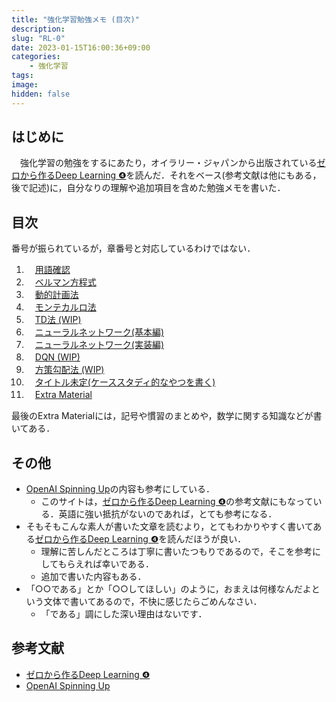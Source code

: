 ```yaml
---
title: "強化学習勉強メモ (目次)"
description: 
slug: "RL-0"
date: 2023-01-15T16:00:36+09:00
categories:
    - 強化学習
tags:
image: 
hidden: false
---
```


## はじめに
　強化学習の勉強をするにあたり，オイラリー・ジャパンから出版されている[ゼロから作るDeep Learning ❹](https://www.oreilly.co.jp/books/9784873119755/)を読んだ．それをベース(参考文献は他にもある，後で記述)に，自分なりの理解や追加項目を含めた勉強メモを書いた．

## 目次
番号が振られているが，章番号と対応しているわけではない．

1. 　[用語確認](/my-blog-4/contents/rl-1/)
1. 　[ベルマン方程式](/my-blog-4/contents/rl-2/)
1. 　[動的計画法](/my-blog-4/contents/rl-3/)
1. 　[モンテカルロ法](/my-blog-4/contents/rl-4/)
1. 　[TD法 (WIP)](/my-blog-4/contents/rl-5/)
1. 　[ニューラルネットワーク(基本編)](/my-blog-4/contents/rl-6/)
1. 　[ニューラルネットワーク(実装編)](/my-blog-4/contents/rl-7/)
1. 　[DQN (WIP)](/my-blog-4/contents/rl-8/)
1. 　[方策勾配法 (WIP)](/my-blog-4/contents/rl-9/)
1. 　[タイトル未定(ケーススタディ的なやつを書く)](/my-blog-4/contents/rl-10/)
1. 　[Extra Material](/my-blog-4/contents/rl-ex/)

最後のExtra Materialには，記号や慣習のまとめや，数学に関する知識などが書いてある．

## その他
- [OpenAI Spinning Up](https://spinningup.openai.com/en/latest/index.html#)の内容も参考にしている．
    - このサイトは，[ゼロから作るDeep Learning ❹](https://www.oreilly.co.jp/books/9784873119755/)の参考文献にもなっている．英語に強い抵抗がないのであれば，とても参考になる．
- そもそもこんな素人が書いた文章を読むより，とてもわかりやすく書いてある[ゼロから作るDeep Learning ❹](https://www.oreilly.co.jp/books/9784873119755/)を読んだほうが良い．
    - 理解に苦しんだところは丁寧に書いたつもりであるので，そこを参考にしてもらえれば幸いである．
    - 追加で書いた内容もある．
- 「○○である」とか「○○してほしい」のように，おまえは何様なんだよという文体で書いてあるので，不快に感じたらごめんなさい．
    - 「である」調にした深い理由はないです．


## 参考文献
- [ゼロから作るDeep Learning ❹](https://www.oreilly.co.jp/books/9784873119755/)
- [OpenAI Spinning Up](https://spinningup.openai.com/en/latest/index.html#)

